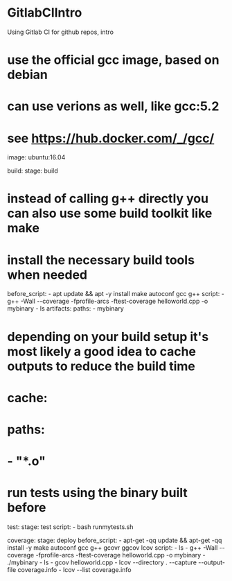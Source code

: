 # GitlabCIIntro

Using Gitlab CI for github repos, intro


# use the official gcc image, based on debian
# can use verions as well, like gcc:5.2
# see https://hub.docker.com/_/gcc/
image: ubuntu:16.04

build:
  stage: build
  # instead of calling g++ directly you can also use some build toolkit like make
  # install the necessary build tools when needed
  before_script: 
    - apt update && apt -y install make autoconf gcc g++
  script: 
    - g++ -Wall --coverage -fprofile-arcs -ftest-coverage helloworld.cpp -o mybinary
    - ls
  artifacts:
    paths:
      - mybinary
  # depending on your build setup it's most likely a good idea to cache outputs to reduce the build time
  # cache:
  #   paths:
  #     - "*.o"

# run tests using the binary built before
test:
  stage: test
  script:
    - bash runmytests.sh

coverage:
  stage: deploy
  before_script:
    - apt-get -qq update && apt-get -qq install -y make autoconf gcc g++ gcovr ggcov lcov
  script:
    - ls
    - g++ -Wall --coverage -fprofile-arcs -ftest-coverage helloworld.cpp -o mybinary
    - ./mybinary
    - ls
    - gcov helloworld.cpp
    - lcov --directory . --capture --output-file coverage.info
    - lcov --list coverage.info